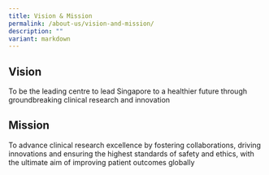 ```yaml
---
title: Vision & Mission
permalink: /about-us/vision-and-mission/
description: ""
variant: markdown
---
```

Vision
------

To be the leading centre to lead Singapore to a healthier future through groundbreaking clinical research and innovation

Mission
-------

To advance clinical research excellence by fostering collaborations, driving innovations and ensuring the highest standards of safety and ethics, with the ultimate aim of improving patient outcomes globally